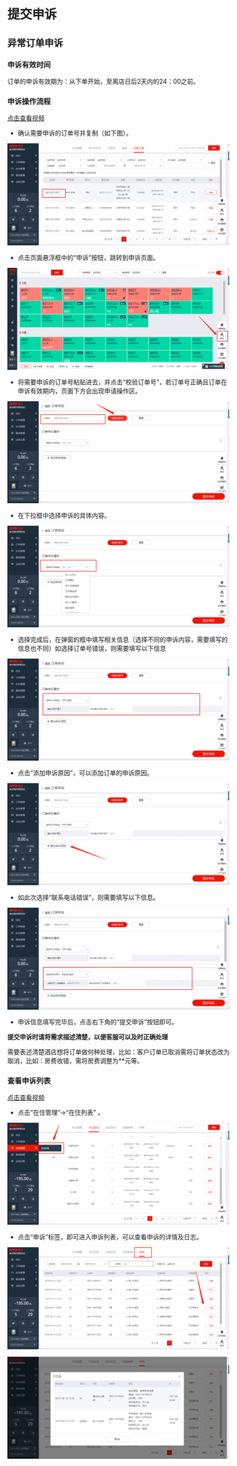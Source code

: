 # 提交申诉

## 异常订单申诉

### 申诉有效时间

订单的申诉有效期为：从下单开始，至离店日后2天内的24：00之前。

### 申诉操作流程

[点击查看视频](http://crs-pms-vidio.oss-cn-beijing.aliyuncs.com/%E5%A4%9C%E5%AE%A1-%E6%8F%90%E4%BA%A4%E7%94%B3%E8%AF%89.mp4)

* 确认需要申诉的订单号并复制（如下图）。

![](../../../../.gitbook/assets/image%20%28505%29.png)

* 点击页面悬浮框中的“申诉”按钮，跳转到申诉页面。

![](../../../../.gitbook/assets/image%20%28383%29.png)

* 将需要申诉的订单号粘贴进去，并点击“校验订单号”，若订单号正确且订单在申诉有效期内，页面下方会出现申请操作区。

![](../../../../.gitbook/assets/image%20%28362%29.png)

* 在下拉框中选择申诉的具体内容。

![](../../../../.gitbook/assets/image%20%28162%29.png)

* 选择完成后，在弹窗的框中填写相关信息（选择不同的申诉内容，需要填写的信息也不同）如选择订单号错误，则需要填写以下信息

![](../../../../.gitbook/assets/image%20%28418%29.png)

* 点击“添加申诉原因”，可以添加订单的申诉原因。

![](../../../../.gitbook/assets/image%20%2835%29.png)

* 如此次选择“联系电话错误”，则需要填写以下信息。

![](../../../../.gitbook/assets/image%20%28224%29.png)

* 申诉信息填写完毕后，点击右下角的“提交申诉”按钮即可。

**提交申诉时请将需求描述清楚，以便客服可以及时正确处理**

需要表述清楚酒店想将订单做何种处理，比如：客户订单已取消需将订单状态改为取消，比如：房费收错，需将房费调整为\*\*元等。

### 查看申诉列表

[点击查看视频](http://crs-pms-vidio.oss-cn-beijing.aliyuncs.com/%E5%A4%9C%E5%AE%A1-%E6%9F%A5%E7%9C%8B%E7%94%B3%E8%AF%89%E5%88%97%E8%A1%A8.mp4)

* 点击“在住管理”→“在住列表” 。

![](../../../../.gitbook/assets/image%20%28183%29.png)

* 点击“申诉”标签，即可进入申诉列表，可以查看申诉的详情及日志。

![](../../../../.gitbook/assets/image%20%28641%29.png)

![](../../../../.gitbook/assets/image%20%28360%29.png)

